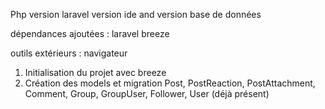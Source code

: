 Php version
laravel version
ide and version
base de données

dépendances ajoutées : 
    laravel breeze

outils extérieurs :
    navigateur

1. Initialisation du projet avec breeze
2. Création des models et migration
   Post, PostReaction, PostAttachment, Comment, Group, GroupUser, Follower, User (déjà présent)
   
